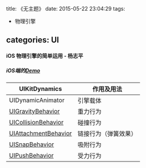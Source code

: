 title: 《无主题》
date: 2015-05-22 23:04:29
tags:

- 物理引擎

categories: UI
---


#### iOS 物理引擎的简单运用 - 杨志平
##### iOS端的[Demo](https://github.com/ZhipingYang/UIKitDynamics)

UIKitDynamics | 作用及用法
----- | -----
UIDynamicAnimator | 引擎载体
[UIGravityBehavior](https://github.com/ZhipingYang/UIKitDynamics/blob/master/DynamicsDemo/GravityViewController.m) | 重力行为
[UICollisionBehavior](https://github.com/ZhipingYang/UIKitDynamics/blob/master/DynamicsDemo/CollosionViewController.m) | 碰撞行为
[UIAttachmentBehavior](https://github.com/ZhipingYang/UIKitDynamics/blob/master/DynamicsDemo/AttachmentViewController.m) | 链接行为（弹簧效果）
[UISnapBehavior](https://github.com/ZhipingYang/UIKitDynamics/blob/master/DynamicsDemo/SnapViewController.m) | 吸附行为
[UIPushBehavior](https://github.com/ZhipingYang/UIKitDynamics/blob/master/DynamicsDemo/PushViewController.m) | 受力行为
